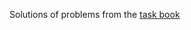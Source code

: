 Solutions of problems from the [task book](http://www.stolyarov.info/books/pdf/progintro_taskbook.pdf)
